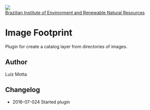 <!-- IBAMA logo -->
[ibama_logo]: http://upload.wikimedia.org/wikipedia/commons/thumb/8/81/Logo_IBAMA.svg/150px-Logo_IBAMA.svg.png

![][ibama_logo]  
[Brazilian Institute of Environment and Renewable Natural Resources](http://www.ibama.gov.br)

# Image Footprint

Plugin for create a catalog layer from directories of images.

## Author
Luiz Motta

## Changelog
- 2016-07-024
Started plugin

